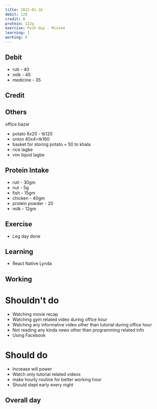 ```yaml
---
title: 2022-01-16
debit: 120
credit: 0
protein: 122g
exercise: Push Day - Missed 
learning: 1
working: 0
---
```


## Debit 
* ruti - 40
* milk - 45
* medicine - 35


## Credit  

## Others 
office bazar 
* potato 6x20 - tk120
* onion 40x4=tk160
* basket for storing potato = 50 to khala
* rice lagbe 
* vim liquid lagbe 



## Protein Intake
* ruti - 30gm
* nut - 5g
* fish - 15gm
* chicken - 40gm
* protein powder - 20
* milk - 12gm






## Exercise 
- Leg day done 

## Learning
- React Native Lynda 

## Working

# Shouldn't do
- Watching movie recap 
- Watching gym related video during office hour
- Watching any informative video other than tutorial during office hour
- Not reading any kinda news other than programming related info
- Using Facebook

# Should do
- Increase will power
- Watch only tutorial related videos   
- make hourly routine for better working hour 
- Should slept early every night

## Overall day








